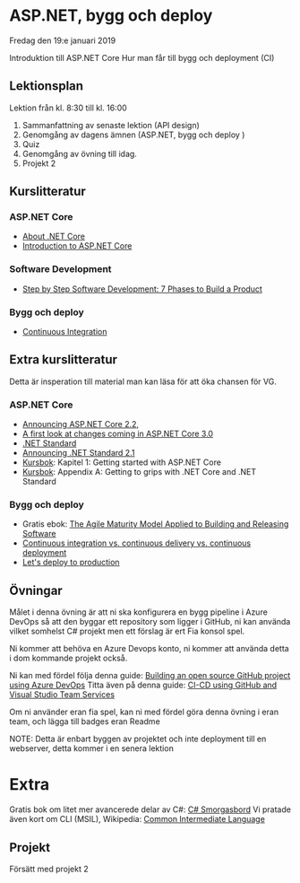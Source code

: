 # ASP.NET, bygg och deploy 

Fredag den 19:e januari 2019

Introduktion till ASP.NET Core
Hur man får till bygg och deployment (CI)

## Lektionsplan
Lektion från kl. 8:30 till kl. 16:00
1. Sammanfattning av senaste lektion (API design)
1. Genomgång av dagens ämnen (ASP.NET, bygg och deploy )
1. Quiz
1. Genomgång av övning till idag.
1. Projekt 2

## Kurslitteratur

### ASP.NET Core
* [About .NET Core](https://docs.microsoft.com/en-us/dotnet/core/about)
* [Introduction to ASP.NET Core](https://docs.microsoft.com/en-us/aspnet/core/?view=aspnetcore-2.2)

### Software Development
* [Step by Step Software Development: 7 Phases to Build a Product](https://diceus.com/step-step-software-development-7-phases-build-product/)

### Bygg och deploy
* [Continuous Integration](https://martinfowler.com/articles/continuousIntegration.html)

## Extra kurslitteratur

Detta är insperation till material man kan läsa för att öka chansen för VG.

### ASP.NET Core
* [Announcing ASP.NET Core 2.2,](https://blogs.msdn.microsoft.com/webdev/2018/12/04/asp-net-core-2-2-available-today/)
* [A first look at changes coming in ASP.NET Core 3.0](https://blogs.msdn.microsoft.com/webdev/2018/10/29/a-first-look-at-changes-coming-in-asp-net-core-3-0/)
* [.NET Standard](https://docs.microsoft.com/en-us/dotnet/standard/net-standard)
* [Announcing .NET Standard 2.1](https://blogs.msdn.microsoft.com/dotnet/2018/11/05/announcing-net-standard-2-1/)
* [Kursbok](book.md): Kapitel 1: Getting started with ASP.NET Core
* [Kursbok](book.md): Appendix A: Getting to grips with .NET Core and .NET Standard

### Bygg och deploy
* Gratis ebok: [The Agile Maturity Model Applied to Building and Releasing Software](https://info.thoughtworks.com/agile-maturity-model-applied-building-and-releasing-software.html)
* [Continuous integration vs. continuous delivery vs. continuous deployment](https://www.atlassian.com/continuous-delivery/principles/continuous-integration-vs-delivery-vs-deployment)
* [Let's deploy to production](https://www.youtube.com/watch?v=5p8wTOr8AbU)

## Övningar
Målet i denna övning är att ni ska konfigurera en bygg pipeline i Azure DevOps så att den byggar ett repository som ligger i GitHub, ni kan använda vilket somhelst C# projekt men ett förslag är ert Fia konsol spel.

Ni kommer att behöva en Azure Devops konto, ni kommer att använda detta i dom kommande projekt också.

Ni kan med fördel följa denna guide:
[Building an open source GitHub project using Azure DevOps](https://andrewlock.net/building-an-open-source-github-project-using-azure-devops/)
Titta även på denna guide: [CI-CD using GitHub and Visual Studio Team Services](https://www.azuredevopslabs.com/labs/vstsextend/github/)

Om ni använder eran fia spel, kan ni med fördel göra denna övning i eran team, och lägga till badges eran Readme

NOTE: Detta är enbart byggen av projektet och inte deployment till en webserver, detta kommer i en senera lektion

# Extra
Gratis bok om litet mer avancerede delar av C#: [C# Smorgasbord](https://www.filipekberg.se/2018/04/02/csharp-smorgasbord-free/)
Vi pratade även kort om CLI (MSIL), Wikipedia: [Common Intermediate Language](https://sv.wikipedia.org/wiki/Common_Language_Infrastructure)

## Projekt
Försätt med projekt 2